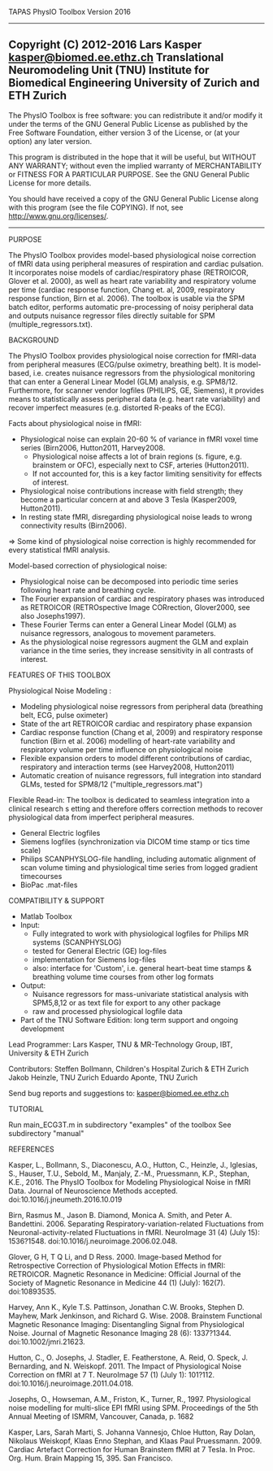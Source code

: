 TAPAS PhysIO Toolbox Version 2016

************************************************************************
Copyright (C) 2012-2016 Lars Kasper <kasper@biomed.ee.ethz.ch>
Translational Neuromodeling Unit (TNU)
Institute for Biomedical Engineering
University of Zurich and ETH Zurich
------------------------------------------------------------------------

The PhysIO Toolbox is free software: you can redistribute it and/or
modify it under the terms of the GNU General Public License as
published by the Free Software Foundation, either version 3 of the
License, or (at your option) any later version.

This program is distributed in the hope that it will be useful, but
WITHOUT ANY WARRANTY; without even the implied warranty of
MERCHANTABILITY or FITNESS FOR A PARTICULAR PURPOSE.  See the GNU
General Public License for more details.

You should have received a copy of the GNU General Public License
along with this program (see the file COPYING).  If not, see
<http://www.gnu.org/licenses/>.
************************************************************************

PURPOSE

The PhysIO Toolbox provides model-based physiological noise correction of 
fMRI data using peripheral measures of respiration and cardiac pulsation. 
It incorporates noise models of cardiac/respiratory phase (RETROICOR, 
Glover et al. 2000), as well as heart rate variability and respiratory 
volume per time (cardiac response function, Chang et. al, 2009, respiratory 
response function, Birn et al. 2006). The toolbox is usable via the SPM 
batch editor, performs automatic pre-processing of noisy peripheral data 
and outputs nuisance regressor files directly suitable for SPM 
(multiple_regressors.txt).

BACKGROUND

The PhysIO Toolbox provides physiological noise correction for fMRI-data 
from peripheral measures (ECG/pulse oximetry, breathing belt). It is 
model-based, i.e. creates nuisance regressors from the physiological 
monitoring that can enter a General Linear Model (GLM) analysis, e.g. 
SPM8/12. Furthermore, for scanner vendor logfiles (PHILIPS, GE, Siemens), 
it provides means to statistically assess peripheral data (e.g. heart rate variability) 
and recover imperfect measures (e.g. distorted R-peaks of the ECG).

Facts about physiological noise in fMRI:
- Physiological noise can explain 20-60 % of variance in fMRI voxel time 
  series (Birn2006, Hutton2011, Harvey2008.
	- Physiological noise affects a lot of brain regions (s. figure, e.g. 
      brainstem or OFC), especially next to CSF, arteries (Hutton2011). 
	- If not accounted for, this is a key factor limiting sensitivity for 
      effects of interest.
- Physiological noise contributions increase with field strength; they 
  become a particular concern at and above 3 Tesla (Kasper2009, Hutton2011).
- In resting state fMRI, disregarding physiological noise leads to wrong 
  connectivity results (Birn2006).

=> Some kind of physiological noise correction is highly recommended for 
   every statistical fMRI analysis.

Model-based correction of physiological noise: 
- Physiological noise can be decomposed into periodic time series following 
  heart rate and breathing cycle.
- The Fourier expansion of cardiac and respiratory phases was introduced as 
  RETROICOR (RETROspective Image CORrection, Glover2000, 
  see also Josephs1997).
- These Fourier Terms can enter a General Linear Model (GLM) as nuisance 
  regressors, analogous to movement parameters.
- As the physiological noise regressors augment the GLM and explain 
  variance in the time series, they increase sensitivity in all contrasts 
  of interest.
		

FEATURES OF THIS TOOLBOX

Physiological Noise Modeling :
- Modeling physiological noise regressors from peripheral data 
  (breathing belt, ECG, pulse oximeter) 
- State of the art RETROICOR cardiac and respiratory phase expansion
- Cardiac response function (Chang et al, 2009) and respiratory response 
  function (Birn et al. 2006) modelling of heart-rate variability and 
  respiratory volume  per time influence on physiological noise
- Flexible expansion orders to model different contributions of cardiac, 
  respiratory and interaction terms (see Harvey2008, Hutton2011)
- Automatic creation of nuisance regressors, full integration into standard 
  GLMs, tested for SPM8/12 ("multiple_regressors.mat")

Flexible Read-in:
The toolbox is dedicated to seamless integration into a clinical research s
etting and therefore offers correction methods to recover physiological 
data from imperfect peripheral measures.
- General Electric logfiles
- Siemens logfiles (synchronization via DICOM time stamp or tics time scale)
- Philips SCANPHYSLOG-file handling, including automatic alignment of scan volume timing and physiological time series 
  from logged gradient timecourses
- BioPac .mat-files


COMPATIBILITY & SUPPORT

- Matlab Toolbox
- Input: 
    - Fully integrated to work with physiological logfiles for Philips MR systems (SCANPHYSLOG)
    - tested for General Electric (GE) log-files
    - implementation for Siemens log-files
    - also: interface for 'Custom', i.e. general heart-beat time stamps 
      & breathing volume time courses from other log formats
- Output: 
    - Nuisance regressors for mass-univariate statistical analysis with SPM5,8,12
      or as text file for export to any other package
    - raw and processed physiological logfile data
- Part of the TNU Software Edition: long term support and ongoing development


Lead Programmer: Lars Kasper, TNU & MR-Technology Group, IBT, University & ETH Zurich

Contributors: 
Steffen Bollmann, Children's Hospital Zurich & ETH Zurich
Jakob Heinzle, TNU Zurich
Eduardo Aponte, TNU Zurich

Send bug reports and suggestions to: kasper@biomed.ee.ethz.ch


TUTORIAL

Run main_ECG3T.m in subdirectory "examples" of the toolbox
See subdirectory "manual"


REFERENCES

Kasper, L., Bollmann, S., Diaconescu, A.O., Hutton, C., Heinzle, J., Iglesias, S., Hauser, T.U., Sebold, M., Manjaly, Z.-M., Pruessmann, K.P., Stephan, K.E., 2016. The PhysIO Toolbox for Modeling Physiological Noise in fMRI Data. Journal of Neuroscience Methods accepted. doi:10.1016/j.jneumeth.2016.10.019

Birn, Rasmus M., Jason B. Diamond, Monica A. Smith, and Peter A. Bandettini. 2006. Separating Respiratory-variation-related Fluctuations from Neuronal-activity-related Fluctuations in fMRI. NeuroImage 31 (4) (July 15): 1536?1548. 	doi:10.1016/j.neuroimage.2006.02.048.

Glover, G H, T Q Li, and D Ress. 2000. Image-based Method for Retrospective Correction of Physiological Motion Effects in fMRI: RETROICOR. Magnetic Resonance in Medicine: Official Journal of the Society of Magnetic Resonance in Medicine 44 (1) (July): 162(7). doi:10893535.

Harvey, Ann K., Kyle T.S. Pattinson, Jonathan C.W. Brooks, Stephen D. Mayhew, Mark Jenkinson, and Richard G. Wise. 2008. Brainstem Functional Magnetic Resonance Imaging: Disentangling Signal from Physiological Noise. Journal of Magnetic 		Resonance Imaging 28 (6): 1337?1344. doi:10.1002/jmri.21623.

Hutton, C., O. Josephs, J. Stadler, E. Featherstone, A. Reid, O. Speck, J. Bernarding, and N. Weiskopf. 2011. The Impact of Physiological Noise Correction on fMRI at 7 T. NeuroImage 57 (1) (July 1): 101?112. 	doi:10.1016/j.neuroimage.2011.04.018.

Josephs, O., Howseman, A.M., Friston, K., Turner, R., 1997. Physiological noise modelling for multi-slice EPI fMRI using SPM. Proceedings of the 5th Annual Meeting of ISMRM, Vancouver, Canada, p. 1682

Kasper, Lars, Sarah Marti, S. Johanna Vannesjo, Chloe Hutton, Ray Dolan, Nikolaus Weiskopf, Klaas Enno Stephan, and Klaas Paul Pruessmann. 2009. Cardiac Artefact Correction for Human Brainstem fMRI at 7 Tesla. In Proc. Org. Hum.  Brain Mapping 		15, 395. San Francisco.
